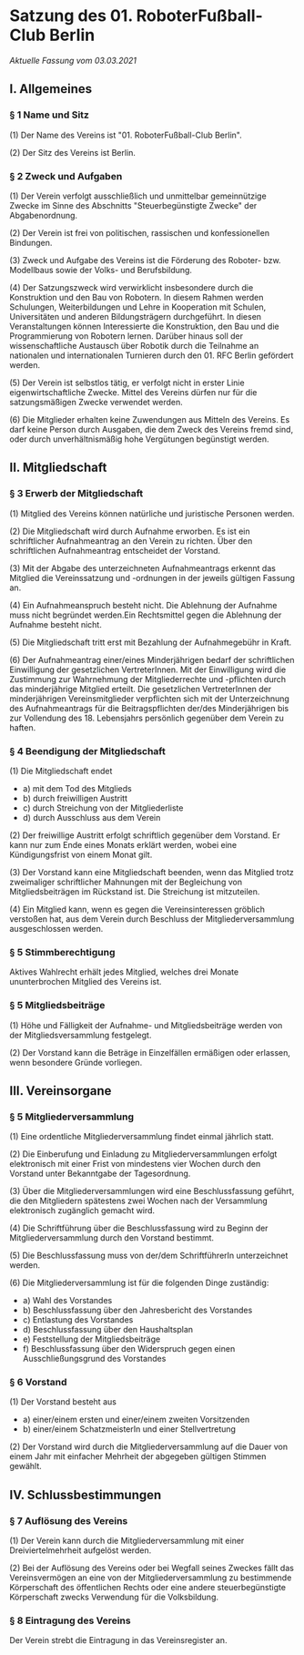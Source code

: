 # Satzung des 01. RoboterFußball-Club Berlin
*Aktuelle Fassung vom 03.03.2021* 

## I. Allgemeines
### § 1 Name und Sitz

(1) Der Name des Vereins ist "01. RoboterFußball-Club Berlin".

(2) Der Sitz des Vereins ist Berlin.

### § 2 Zweck und Aufgaben

(1) Der Verein verfolgt ausschließlich und unmittelbar gemeinnützige Zwecke im Sinne des Abschnitts "Steuerbegünstigte Zwecke" der Abgabenordnung.

(2)  Der Verein ist frei von politischen, rassischen und konfessionellen Bindungen.

(3) Zweck und Aufgabe des Vereins ist die Förderung des Roboter- bzw. Modellbaus sowie der Volks- und Berufsbildung.

(4) Der Satzungszweck wird verwirklicht insbesondere durch die Konstruktion und den Bau von Robotern. 
In diesem Rahmen werden Schulungen, Weiterbildungen und Lehre in Kooperation mit Schulen, Universitäten und anderen Bildungsträgern durchgeführt. In diesen Veranstaltungen können Interessierte die Konstruktion, den Bau und die Programmierung von Robotern lernen. 
Darüber hinaus soll der wissenschaftliche Austausch über Robotik durch die Teilnahme an nationalen und internationalen Turnieren durch den 01. RFC Berlin gefördert werden.


(5) Der Verein ist selbstlos tätig, er verfolgt nicht in erster Linie eigenwirtschaftliche Zwecke. Mittel des Vereins dürfen nur für die satzungsmäßigen Zwecke verwendet werden.

(6) Die Mitglieder erhalten keine Zuwendungen aus Mitteln des Vereins.
Es darf keine Person durch Ausgaben, die dem Zweck des Vereins fremd sind, oder durch unverhältnismäßig hohe Vergütungen begünstigt werden.

## II. Mitgliedschaft

### § 3 Erwerb der Mitgliedschaft

(1) Mitglied des Vereins können natürliche und juristische Personen werden.

(2) Die Mitgliedschaft wird durch Aufnahme erworben.
    Es ist ein schriftlicher Aufnahmeantrag an den Verein zu richten.
    Über den schriftlichen Aufnahmeantrag entscheidet der Vorstand.

 (3) Mit der Abgabe des unterzeichneten Aufnahmeantrags erkennt das Mitglied die Vereinssatzung und -ordnungen in der jeweils gültigen Fassung an.

 (4) Ein Aufnahmeanspruch besteht nicht.
    Die Ablehnung der Aufnahme muss nicht begründet werden.Ein Rechtsmittel gegen die Ablehnung der Aufnahme besteht nicht.

(5) Die Mitgliedschaft tritt erst mit Bezahlung der Aufnahmegebühr in Kraft.

(6) Der Aufnahmeantrag einer/eines Minderjährigen bedarf der schriftlichen Einwilligung der gesetzlichen VertreterInnen.
    Mit der Einwilligung wird die Zustimmung zur Wahrnehmung der Mitgliederrechte und -pflichten durch das minderjährige Mitglied erteilt.
    Die gesetzlichen VertreterInnen der minderjährigen Vereinsmitglieder verpflichten sich mit der Unterzeichnung des Aufnahmeantrags für die Beitragspflichten der/des Minderjährigen bis zur Vollendung des 18. Lebensjahrs persönlich gegenüber dem Verein zu haften.

### § 4 Beendigung der Mitgliedschaft

(1) Die Mitgliedschaft endet

  * a) mit dem Tod des Mitglieds
  * b) durch freiwilligen Austritt
  * c) durch Streichung von der Mitgliederliste
  * d) durch Ausschluss aus dem Verein

(2) Der freiwillige Austritt erfolgt schriftlich gegenüber dem Vorstand.
    Er kann nur zum Ende eines Monats erklärt werden, wobei eine Kündigungsfrist von einem Monat gilt.
    
(3) Der Vorstand kann eine Mitgliedschaft beenden, wenn das Mitglied trotz zweimaliger schriftlicher Mahnungen mit der Begleichung von Mitgliedsbeiträgen im Rückstand ist. Die Streichung ist mitzuteilen.

(4) Ein Mitglied kann, wenn es gegen die Vereinsinteressen gröblich verstoßen hat, aus dem Verein durch Beschluss der Mitgliederversammlung ausgeschlossen werden.

### § 5 Stimmberechtigung

Aktives Wahlrecht erhält jedes Mitglied, welches drei Monate ununterbrochen Mitglied des Vereins ist. 

### § 5 Mitgliedsbeiträge

(1) Höhe und Fälligkeit der Aufnahme- und Mitgliedsbeiträge werden von der Mitgliedsversammlung festgelegt.

(2) Der Vorstand kann die Beträge in Einzelfällen ermäßigen oder erlassen, wenn besondere Gründe vorliegen.

## III. Vereinsorgane
### § 5 Mitgliederversammlung

(1) Eine ordentliche Mitgliederversammlung findet einmal jährlich statt.
    
(2) Die Einberufung und Einladung zu Mitgliederversammlungen erfolgt elektronisch mit einer Frist von mindestens vier Wochen durch den Vorstand unter Bekanntgabe der Tagesordnung.

(3) Über die Mitgliederversammlungen wird eine Beschlussfassung geführt, die den Mitgliedern spätestens zwei Wochen nach der Versammlung elektronisch zugänglich gemacht wird.

(4) Die Schriftführung über die Beschlussfassung wird zu Beginn der Mitgliederversammlung durch den Vorstand bestimmt.
    
(5) Die Beschlussfassung muss von der/dem SchriftführerIn unterzeichnet werden.

(6) Die Mitgliederversammlung ist für die folgenden Dinge zuständig:
    
  * a) Wahl des Vorstandes
  * b) Beschlussfassung über den Jahresbericht des Vorstandes
  * c) Entlastung des Vorstandes
  * d) Beschlussfassung über den Haushaltsplan
  * e) Feststellung der Mitgliedsbeiträge
  * f) Beschlussfassung über den Widerspruch gegen einen Ausschließungsgrund des Vorstandes

### § 6 Vorstand

(1) Der Vorstand besteht aus
  
  * a) einer/einem ersten und einer/einem zweiten Vorsitzenden
  * b) einer/einem SchatzmeisterIn und einer Stellvertretung

(2) Der Vorstand wird durch die Mitgliederversammlung auf die Dauer von einem Jahr mit einfacher Mehrheit der abgegeben gültigen Stimmen gewählt.

## IV. Schlussbestimmungen

### § 7 Auflösung des Vereins

(1) Der Verein kann durch die Mitgliederversammlung mit einer Dreiviertelmehrheit aufgelöst werden.

(2) Bei der Auflösung des Vereins oder bei Wegfall seines Zweckes fällt das Vereinsvermögen an eine von der Mitgliederversammlung zu bestimmende Körperschaft des öffentlichen Rechts oder eine andere steuerbegünstigte Körperschaft zwecks Verwendung für die Volksbildung.

### § 8 Eintragung des Vereins

Der Verein strebt die Eintragung in das Vereinsregister an.
